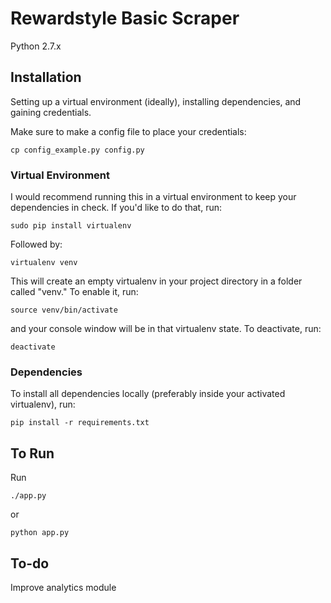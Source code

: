 # Rewardstyle Basic Scraper

Python 2.7.x

## Installation

Setting up a virtual environment (ideally), installing dependencies, and gaining
credentials.

Make sure to make a config file to place your credentials:

`cp config_example.py config.py`

### Virtual Environment

I would recommend running this in a virtual environment to keep your
dependencies in check. If you'd like to do that, run:

`sudo pip install virtualenv`

Followed by:

`virtualenv venv`

This will create an empty virtualenv in your project directory in a folder
called "venv." To enable it, run:

`source venv/bin/activate`

and your console window will be in that virtualenv state. To deactivate, run:

`deactivate`

### Dependencies

To install all dependencies locally (preferably inside your activated
virtualenv), run:

`pip install -r requirements.txt`

## To Run

Run

`./app.py`

or

`python app.py`

## To-do

Improve analytics module
